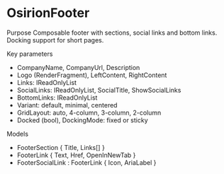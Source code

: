 # OsirionFooter

Purpose
Composable footer with sections, social links and bottom links. Docking support for short pages.

Key parameters
- CompanyName, CompanyUrl, Description
- Logo (RenderFragment), LeftContent, RightContent
- Links: IReadOnlyList<FooterSection>
- SocialLinks: IReadOnlyList<FooterSocialLink>, SocialTitle, ShowSocialLinks
- BottomLinks: IReadOnlyList<FooterLink>
- Variant: default, minimal, centered
- GridLayout: auto, 4-column, 3-column, 2-column
- Docked (bool), DockingMode: fixed or sticky

Models
- FooterSection { Title, Links[] }
- FooterLink { Text, Href, OpenInNewTab }
- FooterSocialLink : FooterLink { Icon, AriaLabel }
